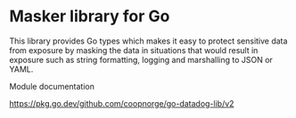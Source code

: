 # Masker library for Go

This library provides Go types which makes it easy to protect sensitive data
from exposure by masking the data in situations that would result in exposure
such as string formatting, logging and marshalling to JSON or YAML.

Module documentation

<https://pkg.go.dev/github.com/coopnorge/go-datadog-lib/v2>
